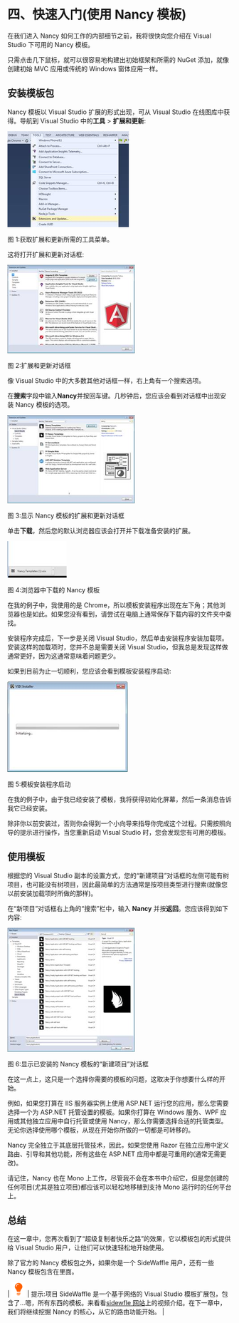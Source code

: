 # 四、快速入门(使用 Nancy 模板)

在我们进入 Nancy 如何工作的内部细节之前，我将很快向您介绍在 Visual Studio 下可用的 Nancy 模板。

只需点击几下鼠标，就可以很容易地构建出初始框架和所需的 NuGet 添加，就像创建初始 MVC 应用或传统的 Windows 窗体应用一样。

## 安装模板包

Nancy 模板以 Visual Studio 扩展的形式出现，可从 Visual Studio 在线图库中获得。导航到 Visual Studio 中的**工具** > **扩展和更新**:

![](img/image002.jpg)

图 1:获取扩展和更新所需的工具菜单。

这将打开扩展和更新对话框:

![](img/image003.jpg)

图 2:扩展和更新对话框

像 Visual Studio 中的大多数其他对话框一样，右上角有一个搜索选项。

在**搜索**字段中输入**Nancy**并按回车键。几秒钟后，您应该会看到对话框中出现安装 Nancy 模板的选项。

![](img/image004.jpg)

图 3:显示 Nancy 模板的扩展和更新对话框

单击**下载**，然后您的默认浏览器应该会打开并下载准备安装的扩展。

![](img/image005.jpg)

图 4:浏览器中下载的 Nancy 模板

在我的例子中，我使用的是 Chrome，所以模板安装程序出现在左下角；其他浏览器也是如此。如果您没有看到，请尝试在电脑上通常保存下载内容的文件夹中查找。

安装程序完成后，下一步是关闭 Visual Studio，然后单击安装程序安装加载项。安装这样的加载项时，您并不总是需要关闭 Visual Studio，但我总是发现这样做通常更好，因为这通常意味着问题更少。

如果到目前为止一切顺利，您应该会看到模板安装程序启动:

![](img/image006.jpg)

图 5:模板安装程序启动

在我的例子中，由于我已经安装了模板，我将获得初始化屏幕，然后一条消息告诉我它已经安装。

除非你以前安装过，否则你会得到一个小向导来指导你完成这个过程。只需按照向导的提示进行操作，当您重新启动 Visual Studio 时，您会发现您有可用的模板。

## 使用模板

根据您的 Visual Studio 副本的设置方式，您的“新建项目”对话框的左侧可能有树项目，也可能没有树项目，因此最简单的方法通常是按项目类型进行搜索(就像您以前安装加载项时所做的那样)。

在“新项目”对话框右上角的“搜索”栏中，输入 **Nancy** 并按**返回**。您应该得到如下内容:

![](img/image007.jpg)

图 6:显示已安装的 Nancy 模板的“新建项目”对话框

在这一点上，这只是一个选择你需要的模板的问题，这取决于你想要什么样的开始。

例如，如果您打算在 IIS 服务器实例上使用 ASP.NET 运行您的应用，那么您需要选择一个为 ASP.NET 托管设置的模板。如果你打算在 Windows 服务、WPF 应用或其他独立应用中自行托管或使用 Nancy，那么你需要选择合适的托管类型。无论你选择使用哪个模板，从现在开始你所做的一切都是可转移的。

Nancy 完全独立于其底层托管技术，因此，如果您使用 Razor 在独立应用中定义路由、引导和其他功能，所有这些在 ASP.NET 应用中都是可重用的(通常无需更改)。

请记住，Nancy 也在 Mono 上工作，尽管我不会在本书中介绍它，但是您创建的任何项目(尤其是独立项目)都应该可以轻松地移植到支持 Mono 运行时的任何平台上。

## 总结

在这一章中，您再次看到了“超级复制者快乐之路”的效果，它以模板包的形式提供给 Visual Studio 用户，让他们可以快速轻松地开始使用。

除了官方的 Nancy 模板包之外，如果你是一个 SideWaffle 用户，还有一些 Nancy 模板包含在里面。

| ![](img/tip.png) | 提示:项目 SideWaffle 是一个基于网络的 Visual Studio 模板扩展包，包含了…嗯，所有东西的模板。来看看[sidewfle 网站](http://sidewaffle.com/)上的视频介绍。在下一章中，我们将继续挖掘 Nancy 的核心，从它的路由功能开始。 |